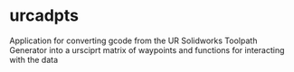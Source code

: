# urcadpts
Application for converting gcode from the UR Solidworks Toolpath Generator into a ursciprt matrix of waypoints and functions for interacting with the data
